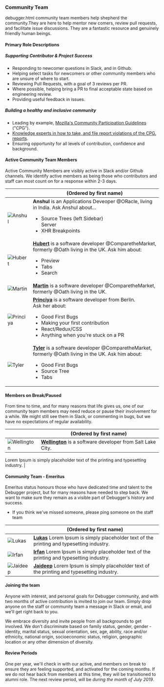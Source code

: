 
### Community Team
debugger.html community team members help shepherd the community.They are here to help mentor new comers, review pull requests, and facilitate issue discussions.
They are a fantastic resource and genuinely friendly human beings.

#### Primary Role Descriptions

##### Supporting Contributor & Project Success
* Responding to newcomer questions in Slack, and in Github.
* Helping select tasks for newcomers or other community members who are unsure of where to start.
* Reviewing Pull Requests, with a goal of 3 reviews per PR.
* Where possible, helping bring a PR to final acceptable state based on engineering review.
* Providing useful feedback in issues.

##### Building a healthy and inclusive community
* Leading by example, [Mozilla's Community Participation Guidelines](https://www.mozilla.org/en-US/about/governance/policies/participation/) ("CPG").
* [Knowledge experts in how to take, and file report violations of the CPG. reports](https://www.mozilla.org/en-US/about/governance/policies/participation/reporting/).
* Ensuring opportunity for all levels of contribution, confidence and background.

#### Active Community Team Members

Active Community Members are visibly active in Slack and/or Github channels. We identify active members as being those who contributors and staff can most count on for a response within 2-3 days.

| | (Ordered by first name) |
|-------|---|
| ![Anshul](https://avatars.githubusercontent.com/anshulmalik?s=460&v=4)|**Anshul** is an Applications Deveoper @ORacle, living in India. Ask Anshul about...<ul><li>Source Trees (left Sidebar)</li>Server<li>XHR Breakpoints</li></ul> |
| ![Hubert](https://avatars3.githubusercontent.com/u/792924?s=460&v=4)|**[Hubert](https://github.com/bomsy)** is a software developer @ComparetheMarket, formerly @Oath living in the UK.  Ask him about: <ul><li>Preview</li><li>Tabs</li><li>Search</li></ul> |
| ![Martin](https://avatars.githubusercontent.com/nyrosmith?)|**[Martin](https://github.com/nyrosmith)** is a software developer @ComparetheMarket, formerly @Oath living in the UK.  |
| ![Princiya](https://avatars3.githubusercontent.com/u/8022693?s=460&v=4)|**[Princiya](https://github.com/princiya)** is a software developer from Berlin.<br/>  Ask her about:  <ul><li>Good First Bugs</li><li>Making your first contribution</li><li>React/Redux/CSS</li><li>Anything when you're stuck on a PR</li></ul>  |
| ![Tyler](https://avatars1.githubusercontent.com/u/5448834?s=460&v=4)|**[Tyler](https://github.com/wenincode)** is a software developer @ComparetheMarket, formerly @Oath living in the UK. Ask him about: <ul><li>Good First Bugs</li><li>Source Tree</li><li>Tabs</li></ul>  |


#### Members on Break/Paused

From time to time, and for many reasons that life gives us, one of our community team members may need reduce or pause their involvement for a while.  We might still see them in Slack, or commenting in bugs, but we have no expectations of regular availability.

|   |  (Ordered by first name) |
|---|---|
| ![Wellington](https://avatars3.githubusercontent.com/u/580982?s=460&v=4)  |  **[Wellington](https://github.com/wldcordeiro)** is a software developer from Salt Lake City.

 Lorem Ipsum is simply placeholder text of the printing and typesetting industry. |

#### Community Team - Emeritus

Emeritus status honours those who have dedicated time and talent to the Debugger project, but for many reasons have needed to step back.  We want to make sure they remain as a visible part of Debugger's history and success.

* If you think we've missed someone, please ping someone on the staff team

|   | (Ordered by first name)  |
|---|---|
|  ![Lukas](https://avatars1.githubusercontent.com/u/23530054?s=460&v=4) | **[Lukas](https://github.com/lukaszsobek0)** Lorem Ipsum is simply placeholder text of the printing and typesetting industry.  |
| ![Irfan](https://avatars2.githubusercontent.com/u/1755089?s=400&v=4)  |  **[Irfan](https://github.com/irfanhudda)** Lorem Ipsum is simply placeholder text of the printing and typesetting industry.   |
| ![Jaideep](https://avatars2.githubusercontent.com/u/2481105?s=460&v=4)  |  **[Jaideep](https://github.com/jbhoosreddy)** Lorem Ipsum is simply placeholder text of the printing and typesetting industry.   |


#### Joining the team

Anyone with interest, and personal goals for Debugger community, and with two months of active contribution is invited to join our team. Simply drop anyone on the staff or community team a message in Slack or email, and we'll get right back to you.

We embrace diversity and invite people from all backgrounds to get involved.  We don't discriminate based on family status, gender, gender -identity, marital status, sexual orientation, sex, age, ability, race and/or ethnicity, national origin, socioeconomic status, religion, geographic location or any other dimension of diversity.


#### Review Periods

One per year, we'll check in with our active, and members on break to ensure they are feeling supported, and activated for the coming months.  If we do not hear back from members at this time, they will be transitioned to alumni role.
The next review period, will be *during the month of July 2019*.
